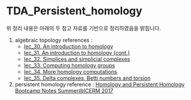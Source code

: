 # TDA_Persistent_homology  
위 정리 내용은 아래의 두 참고 자료를 기반으로 정리하였음을 밝힙니다.  
1. algebraic topology references : 
    - [lec_30. An introduction to homology](https://youtube.com/watch?v=ShWdSNJeuOg&feature=shares)
    - [lec_31. An introduction to homology (cont.)](https://youtube.com/watch?v=2wn10l9qbJI&feature=shares)
    - [lec_32. Simplices and simplicial complexes](https://youtube.com/watch?v=Uq4dTjHfLpI&feature=shares)
    - [lec_33. Computing homology groups](https://youtube.com/watch?v=YNBi4Ix3cY0&feature=shares)
    - [lec_34. More homology computations](https://youtube.com/watch?v=l7QWg0UzBRA&feature=shares)
    - [lec_35. Delta complexes, Betti numbers and torsion](https://youtube.com/watch?v=NgrIPPqYKjQ&feature=shares)
2. persistent homology reference : [Homology and Persistent Homology Bootcamp Notes Summer@ICERM 2017](https://www.dam.brown.edu/people/mmcguirl/homologyBootcamp.pdf)
